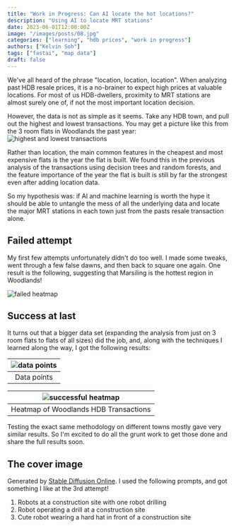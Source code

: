 ```yaml
---
title: "Work in Progress: Can AI locate the hot locations?"
description: "Using AI to locate MRT stations"
date: 2023-06-01T12:00:00Z
image: "/images/posts/08.jpg"
categories: ["learning", "hdb prices", "work in progress"]
authors: ["Kelvin Soh"]
tags: ["fastai", "map data"]
draft: false
---
```


We've all heard of the phrase "location, location, location". When analyzing past
HDB resale prices, it is a no-brainer to expect high prices at valuable locations.
For most of us HDB-dwellers, proximity to MRT stations are almost surely one of, if not the most
important location decision.

However, the data is not as simple as it seems. Take any HDB town, and pull out the highest
and lowest transactions. You may get a picture like this from the 3 room flats in Woodlands the past year:
![highest and lowest transactions](/images/posts/cheap_exp_hdbs.png)

Rather than location, the main common features in the cheapest and most expensive flats is the year the flat
is built. We found this in the previous analysis of the transactions using decision trees and random forests,
and the feature importance of the year the flat is built is still by far the strongest even after adding location data.

So my hypothesis was: if AI and machine learning is worth the hype it should be able to untangle the mess of all the underlying
data and locate the major MRT stations in each town just from the pasts resale transaction alone.

## Failed attempt

My first few attempts unfortunately didn't do too well. I made some tweaks, went through a few false dawns, and then
back to square one again.
One result is the following, suggesting that Marsiling is the hottest region in Woodlands!

![failed heatmap](/images/posts/failed_heatmap.png)

## Success at last

It turns out that a bigger data set (expanding the analysis from just on 3 room flats to flats of all sizes)
did the job, and, along with the techniques I learned along the way, I got the following results:

| ![data points](/images/posts/woodlands2.png) |
| :------------------------------------------: |
|                 Data points                  |

| ![successful heatmap](/images/posts/successful_heatmap.png) |
| :---------------------------------------------------------: |
|            Heatmap of Woodlands HDB Transactions            |

Testing the exact same methodology on different towns mostly gave very similar results. So I'm excited to
do all the grunt work to get those done and share the full results soon.

## The cover image

Generated by [Stable Diffusion Online](https://stablediffusionweb.com/).
I used the following prompts, and got something I like at the
3rd
attempt!

1. Robots at a construction site with one robot drilling
2. Robot operating a drill at a construction site
3. Cute robot wearing a hard hat in front of a construction site
